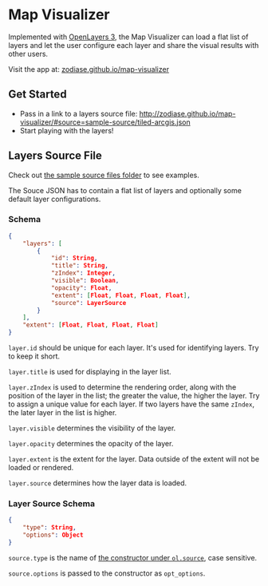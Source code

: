# Map Visualizer

Implemented with [OpenLayers 3](http://openlayers.org/), the Map Visualizer can load a flat list of layers and let the user configure each layer and share the visual results with other users.

Visit the app at: [zodiase.github.io/map-visualizer](http://zodiase.github.io/map-visualizer/)

## Get Started
- Pass in a link to a layers source file: http://zodiase.github.io/map-visualizer/#source=sample-source/tiled-arcgis.json
- Start playing with the layers!

## Layers Source File
Check out [the sample source files folder](https://github.com/Zodiase/map-visualizer/tree/gh-pages/sample-source) to see examples.

The Souce JSON has to contain a flat list of layers and optionally some default layer configurations.

### Schema
```JSON
{
    "layers": [
        {
            "id": String,
            "title": String,
            "zIndex": Integer,
            "visible": Boolean,
            "opacity": Float,
            "extent": [Float, Float, Float, Float],
            "source": LayerSource
        }
    ],
    "extent": [Float, Float, Float, Float]
}
```

`layer.id` should be unique for each layer. It's used for identifying layers. Try to keep it short.

`layer.title` is used for displaying in the layer list.

`layer.zIndex` is used to determine the rendering order, along with the position of the layer in the list; the greater the value, the higher the layer. Try to assign a unique value for each layer. If two layers have the same `zIndex`, the later layer in the list is higher.

`layer.visible` determines the visibility of the layer.

`layer.opacity` determines the opacity of the layer.

`layer.extent` is the extent for the layer. Data outside of the extent will not be loaded or rendered.

`layer.source` determines how the layer data is loaded.

### Layer Source Schema
```JSON
{
    "type": String,
    "options": Object
}
```

`source.type` is the name of [the constructor under `ol.source`](http://openlayers.org/en/latest/apidoc/ol.source.html), case sensitive.

`source.options` is passed to the constructor as `opt_options`.
